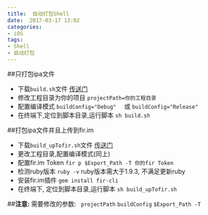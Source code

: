 ```yaml
---
title:  自动打包Shell 
date:  2017-03-17 13:02
categories:
- iOS
tags: 
- Shell
- 自动打包
---
```


##只打包ipa文件

- 下载`build.sh`文件              [传送门](https://github.com/913868456/-)
- 修改工程目录为你的项目   `projectPath=你的工程目录`
-  配置编译模式                     `buildConfig="Debug"  ` 或 `buildConfig="Release"`
-  在终端下,定位到脚本目录,运行脚本   `sh build.sh`

##打包ipa文件并且上传到fir.im
- 下载`build_upTofir.sh`文件       [传送门](https://github.com/913868456/-)
-  更改工程目录,配置编译模式(同上)
-  配置fir.im Token  `fir p $Export_Path -T 你的fir Token`
-  检测ruby版本 `ruby -v`  ruby版本需大于1.9.3, 不满足更新ruby
-  安装fir.im插件  `gem install fir-cli`
-  在终端下, 定位到脚本目录,运行脚本  `sh build_upTofir.sh`

##**注意:** 
需要修改的参数:  ` projectPath`  `buildConfig` `$Export_Path -T`
